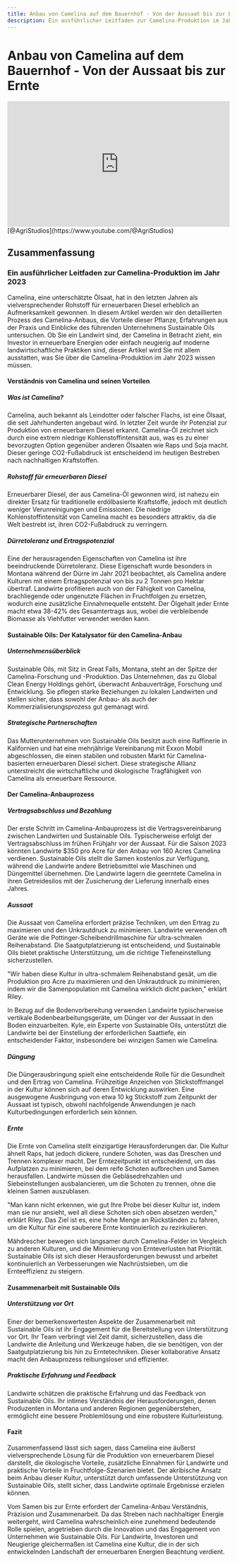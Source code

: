 ```yaml
---
title: Anbau von Camelina auf dem Bauernhof - Von der Aussaat bis zur Ernte
description: Ein ausführlicher Leitfaden zur Camelina-Produktion im Jahr 2023, der den Anbauprozess, die Vorteile, Erfahrungen und Einblicke von Sustainable Oils behandelt.
---
```


# Anbau von Camelina auf dem Bauernhof - Von der Aussaat bis zur Ernte

<div style="position: relative; width: 100%; padding-bottom: 56.25%; height: 0; overflow: hidden;">
    <iframe src="https://www.youtube.com/embed/bcSk3hPmlzI?si=xxdZ3lNfPU-GG6jr" title="YouTube video player" frameborder="0" allow="accelerometer; autoplay; clipboard-write; encrypted-media; gyroscope; picture-in-picture; web-share" referrerpolicy="strict-origin-when-cross-origin" allowfullscreen style="position: absolute; top: 0; left: 0; width: 100%; height: 100%; border: 0; object-fit: cover;"></iframe>
</div>
[@AgriStudios](https://www.youtube.com/@AgriStudios)

## Zusammenfassung
### Ein ausführlicher Leitfaden zur Camelina-Produktion im Jahr 2023

Camelina, eine unterschätzte Ölsaat, hat in den letzten Jahren als vielversprechender Rohstoff für erneuerbaren Diesel erheblich an Aufmerksamkeit gewonnen. In diesem Artikel werden wir den detaillierten Prozess des Camelina-Anbaus, die Vorteile dieser Pflanze, Erfahrungen aus der Praxis und Einblicke des führenden Unternehmens Sustainable Oils untersuchen. Ob Sie ein Landwirt sind, der Camelina in Betracht zieht, ein Investor in erneuerbare Energien oder einfach neugierig auf moderne landwirtschaftliche Praktiken sind, dieser Artikel wird Sie mit allem ausstatten, was Sie über die Camelina-Produktion im Jahr 2023 wissen müssen.

#### Verständnis von Camelina und seinen Vorteilen

##### Was ist Camelina?

Camelina, auch bekannt als Leindotter oder falscher Flachs, ist eine Ölsaat, die seit Jahrhunderten angebaut wird. In letzter Zeit wurde ihr Potenzial zur Produktion von erneuerbarem Diesel erkannt. Camelina-Öl zeichnet sich durch eine extrem niedrige Kohlenstoffintensität aus, was es zu einer bevorzugten Option gegenüber anderen Ölsaaten wie Raps und Soja macht. Dieser geringe CO2-Fußabdruck ist entscheidend im heutigen Bestreben nach nachhaltigen Kraftstoffen.

##### Rohstoff für erneuerbaren Diesel

Erneuerbarer Diesel, der aus Camelina-Öl gewonnen wird, ist nahezu ein direkter Ersatz für traditionelle erdölbasierte Kraftstoffe, jedoch mit deutlich weniger Verunreinigungen und Emissionen. Die niedrige Kohlenstoffintensität von Camelina macht es besonders attraktiv, da die Welt bestrebt ist, ihren CO2-Fußabdruck zu verringern.

##### Dürretoleranz und Ertragspotenzial

Eine der herausragenden Eigenschaften von Camelina ist ihre beeindruckende Dürretoleranz. Diese Eigenschaft wurde besonders in Montana während der Dürre im Jahr 2021 beobachtet, als Camelina andere Kulturen mit einem Ertragspotenzial von bis zu 2 Tonnen pro Hektar übertraf. Landwirte profitieren auch von der Fähigkeit von Camelina, brachliegende oder ungenutzte Flächen in Fruchtfolgen zu ersetzen, wodurch eine zusätzliche Einnahmequelle entsteht. Der Ölgehalt jeder Ernte macht etwa 38-42% des Gesamtertrags aus, wobei die verbleibende Biomasse als Viehfutter verwendet werden kann.

#### Sustainable Oils: Der Katalysator für den Camelina-Anbau

##### Unternehmensüberblick

Sustainable Oils, mit Sitz in Great Falls, Montana, steht an der Spitze der Camelina-Forschung und -Produktion. Das Unternehmen, das zu Global Clean Energy Holdings gehört, überwacht Anbauverträge, Forschung und Entwicklung. Sie pflegen starke Beziehungen zu lokalen Landwirten und stellen sicher, dass sowohl der Anbau- als auch der Kommerzialisierungsprozess gut gemanagt wird.

##### Strategische Partnerschaften

Das Mutterunternehmen von Sustainable Oils besitzt auch eine Raffinerie in Kalifornien und hat eine mehrjährige Vereinbarung mit Exxon Mobil abgeschlossen, die einen stabilen und robusten Markt für Camelina-basierten erneuerbaren Diesel sichert. Diese strategische Allianz unterstreicht die wirtschaftliche und ökologische Tragfähigkeit von Camelina als erneuerbare Ressource.

#### Der Camelina-Anbauprozess

##### Vertragsabschluss und Bezahlung

Der erste Schritt im Camelina-Anbauprozess ist die Vertragsvereinbarung zwischen Landwirten und Sustainable Oils. Typischerweise erfolgt der Vertragsabschluss im frühen Frühjahr vor der Aussaat. Für die Saison 2023 könnten Landwirte $350 pro Acre für den Anbau von 160 Acres Camelina verdienen. Sustainable Oils stellt die Samen kostenlos zur Verfügung, während die Landwirte andere Betriebsmittel wie Maschinen und Düngemittel übernehmen. Die Landwirte lagern die geerntete Camelina in ihren Getreidesilos mit der Zusicherung der Lieferung innerhalb eines Jahres.

##### Aussaat

Die Aussaat von Camelina erfordert präzise Techniken, um den Ertrag zu maximieren und den Unkrautdruck zu minimieren. Landwirte verwenden oft Geräte wie die Pottinger-Scheibendrillmaschine für ultra-schmalen Reihenabstand. Die Saatgutplatzierung ist entscheidend, und Sustainable Oils bietet praktische Unterstützung, um die richtige Tiefeneinstellung sicherzustellen.

"Wir haben diese Kultur in ultra-schmalem Reihenabstand gesät, um die Produktion pro Acre zu maximieren und den Unkrautdruck zu minimieren, indem wir die Samenpopulation mit Camelina wirklich dicht packen," erklärt Riley.

In Bezug auf die Bodenvorbereitung verwenden Landwirte typischerweise vertikale Bodenbearbeitungsgeräte, um Dünger vor der Aussaat in den Boden einzuarbeiten. Kyle, ein Experte von Sustainable Oils, unterstützt die Landwirte bei der Einstellung der erforderlichen Saattiefe, ein entscheidender Faktor, insbesondere bei winzigen Samen wie Camelina.

##### Düngung

Die Düngerausbringung spielt eine entscheidende Rolle für die Gesundheit und den Ertrag von Camelina. Frühzeitige Anzeichen von Stickstoffmangel in der Kultur können sich auf deren Entwicklung auswirken. Eine ausgewogene Ausbringung von etwa 10 kg Stickstoff zum Zeitpunkt der Aussaat ist typisch, obwohl nachfolgende Anwendungen je nach Kulturbedingungen erforderlich sein können.

##### Ernte

Die Ernte von Camelina stellt einzigartige Herausforderungen dar. Die Kultur ähnelt Raps, hat jedoch dickere, rundere Schoten, was das Dreschen und Trennen komplexer macht. Der Erntezeitpunkt ist entscheidend, um das Aufplatzen zu minimieren, bei dem reife Schoten aufbrechen und Samen herausfallen. Landwirte müssen die Gebläsedrehzahlen und Siebeinstellungen ausbalancieren, um die Schoten zu trennen, ohne die kleinen Samen auszublasen.

"Man kann nicht erkennen, wie gut Ihre Probe bei dieser Kultur ist, indem man sie nur ansieht, weil all diese Schoten sich oben absetzen werden," erklärt Riley. Das Ziel ist es, eine hohe Menge an Rückständen zu fahren, um die Kultur für eine sauberere Ernte kontinuierlich zu rezirkulieren.

Mähdrescher bewegen sich langsamer durch Camelina-Felder im Vergleich zu anderen Kulturen, und die Minimierung von Ernteverlusten hat Priorität. Sustainable Oils ist sich dieser Herausforderungen bewusst und arbeitet kontinuierlich an Verbesserungen wie Nachrüstsieben, um die Ernteeffizienz zu steigern.

#### Zusammenarbeit mit Sustainable Oils

##### Unterstützung vor Ort

Einer der bemerkenswertesten Aspekte der Zusammenarbeit mit Sustainable Oils ist ihr Engagement für die Bereitstellung von Unterstützung vor Ort. Ihr Team verbringt viel Zeit damit, sicherzustellen, dass die Landwirte die Anleitung und Werkzeuge haben, die sie benötigen, von der Saatgutplatzierung bis hin zu Erntetechniken. Dieser kollaborative Ansatz macht den Anbauprozess reibungsloser und effizienter.

##### Praktische Erfahrung und Feedback

Landwirte schätzen die praktische Erfahrung und das Feedback von Sustainable Oils. Ihr intimes Verständnis der Herausforderungen, denen Produzenten in Montana und anderen Regionen gegenüberstehen, ermöglicht eine bessere Problemlösung und eine robustere Kulturleistung.

#### Fazit

Zusammenfassend lässt sich sagen, dass Camelina eine äußerst vielversprechende Lösung für die Produktion von erneuerbarem Diesel darstellt, die ökologische Vorteile, zusätzliche Einnahmen für Landwirte und praktische Vorteile in Fruchtfolge-Szenarien bietet. Der akribische Ansatz beim Anbau dieser Kultur, unterstützt durch umfassende Unterstützung von Sustainable Oils, stellt sicher, dass Landwirte optimale Ergebnisse erzielen können.

Vom Samen bis zur Ernte erfordert der Camelina-Anbau Verständnis, Präzision und Zusammenarbeit. Da das Streben nach nachhaltiger Energie weitergeht, wird Camelina wahrscheinlich eine zunehmend bedeutende Rolle spielen, angetrieben durch die Innovation und das Engagement von Unternehmen wie Sustainable Oils. Für Landwirte, Investoren und Neugierige gleichermaßen ist Camelina eine Kultur, die in der sich entwickelnden Landschaft der erneuerbaren Energien Beachtung verdient.